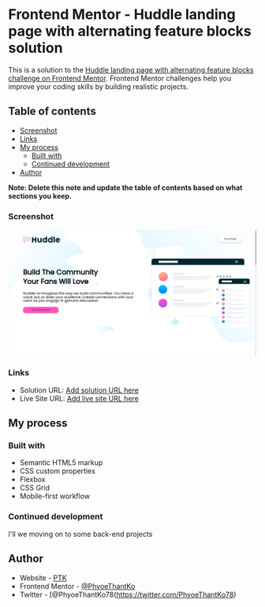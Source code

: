 # Frontend Mentor - Huddle landing page with alternating feature blocks solution

This is a solution to the [Huddle landing page with alternating feature blocks challenge on Frontend Mentor](https://www.frontendmentor.io/challenges/huddle-landing-page-with-alternating-feature-blocks-5ca5f5981e82137ec91a5100). Frontend Mentor challenges help you improve your coding skills by building realistic projects. 

## Table of contents

  - [Screenshot](#screenshot)
  - [Links](#links)
- [My process](#my-process)
  - [Built with](#built-with)
  - [Continued development](#continued-development)
- [Author](#author)


**Note: Delete this note and update the table of contents based on what sections you keep.**

### Screenshot

![](./ss.png)

### Links

- Solution URL: [Add solution URL here](https://phyoethantko.github.io/Huddle-frontend/)
- Live Site URL: [Add live site URL here](https://phyoethantko.github.io/Huddle-frontend/)

## My process

### Built with

- Semantic HTML5 markup
- CSS custom properties
- Flexbox
- CSS Grid
- Mobile-first workflow


### Continued development

I'll we moving on to some back-end projects


## Author

- Website - [PTK](https://www.facebook.com/ptk7858)
- Frontend Mentor - [@PhyoeThantKo](https://www.frontendmentor.io/profile/PhyoeThantKo)
- Twitter - [@PhyoeThantKo78(https://twitter.com/PhyoeThantKo78)


